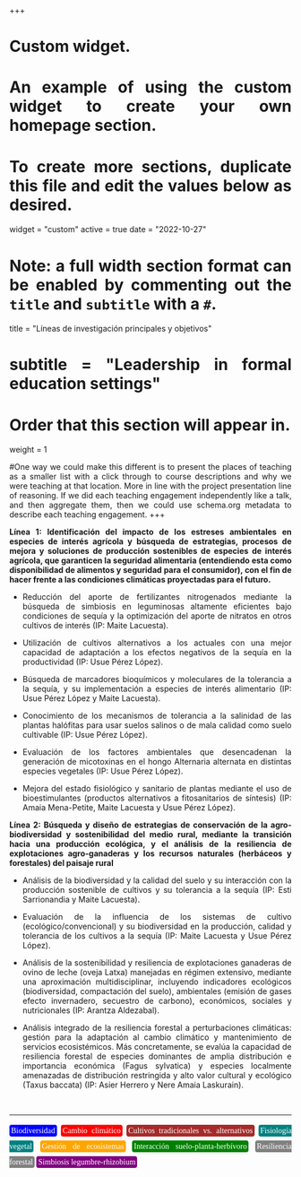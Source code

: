 +++
# Custom widget.
# An example of using the custom widget to create your own homepage section.
# To create more sections, duplicate this file and edit the values below as desired.
widget = "custom"
active = true
date = "2022-10-27"

# Note: a full width section format can be enabled by commenting out the `title` and `subtitle` with a `#`.
title = "Líneas de investigación principales y objetivos"
# subtitle = "Leadership in formal education settings"


# Order that this section will appear in.
weight = 1

#One way we could make this different is to present the places of teaching as a smaller list with a click through to course descriptions and why we were teaching at that location. More in line with the project presentation line of reasoning. If we did each teaching engagement independently like a talk, and then aggregate them, then we could use schema.org metadata to describe each teaching engagement.
+++
<body style="text-align:justify">

**Línea 1:  Identificación del impacto de los estreses ambientales en especies de interés agrícola y búsqueda de estrategias, procesos de mejora y soluciones de producción sostenibles de especies de interés agrícola, que garanticen la seguridad alimentaria (entendiendo esta como disponibilidad de alimentos y seguridad para el consumidor), con el fin de hacer frente a las condiciones climáticas proyectadas para el futuro.**

+ Reducción del aporte de fertilizantes nitrogenados mediante la búsqueda de simbiosis en leguminosas altamente eficientes bajo condiciones de sequía y la optimización del aporte de nitratos en otros cultivos de interés (IP: Maite Lacuesta).

+ Utilización de cultivos alternativos a los actuales con una mejor capacidad de adaptación a los efectos negativos de la sequía en la productividad (IP: Usue Pérez López).

+ Búsqueda de marcadores bioquímicos y moleculares de la tolerancia a la sequía, y su implementación a especies de interés alimentario (IP: Usue Pérez López y Maite Lacuesta).

+ Conocimiento de los mecanismos de tolerancia a la salinidad de las plantas halófitas para usar suelos salinos o de mala calidad como suelo cultivable (IP: Usue Pérez López).

+ Evaluación de los factores ambientales que desencadenan la generación de micotoxinas en el hongo Alternaria alternata en distintas especies vegetales (IP: Usue Pérez López).

+ Mejora del estado fisiológico y sanitario de plantas mediante el uso de bioestimulantes (productos alternativos a fitosanitarios de síntesis) (IP: Amaia Mena-Petite, Maite Lacuesta y Usue Pérez López).


**Línea 2: Búsqueda y diseño de estrategias de conservación de la agro-biodiversidad y sostenibilidad del medio rural, mediante la transición hacia una producción ecológica, y el análisis de la resiliencia de explotaciones agro-ganaderas y los recursos naturales (herbáceos y forestales) del paisaje rural**

+  Análisis de la biodiversidad y la calidad del suelo y su interacción con la producción sostenible de cultivos y su tolerancia a la sequía (IP: Esti Sarrionandia y Maite Lacuesta).

+ Evaluación de la influencia de los sistemas de cultivo (ecológico/convencional) y su biodiversidad en la producción, calidad y tolerancia de los cultivos a la sequía (IP: Maite Lacuesta y Usue Pérez López).

+ Análisis de la sostenibilidad y resiliencia de explotaciones ganaderas de ovino de leche (oveja Latxa) manejadas en régimen extensivo, mediante una aproximación multidisciplinar, incluyendo indicadores ecológicos (biodiversidad, compactación del suelo), ambientales (emisión de gases efecto invernadero, secuestro de carbono), económicos, sociales y nutricionales (IP: Arantza Aldezabal).

+ Análisis integrado de la resiliencia forestal a perturbaciones climáticas: gestión para la adaptación al cambio climático y mantenimiento de servicios ecosistémicos. Más concretamente, se evalúa la capacidad de resiliencia forestal de especies dominantes de amplia distribución e importancia económica (Fagus sylvatica) y especies localmente amenazadas de distribución restringida y alto valor cultural y ecológico (Taxus baccata) (IP: Asier Herrero y Nere Amaia Laskurain).
</body>

<br>

---

<p style = "font-family:'Brush Script MT', cursive; line-height: 200%">
<span style="color:white; border-radius: 4px; padding: 3px; background-color:blue">Biodiversidad</span>
<span style="color:white; border-radius: 4px; padding: 3px; background-color:red">Cambio climático</span>
<span style="color:white; border-radius: 4px; padding: 3px; background-color:brown">Cultivos tradicionales vs. alternativos</span>
<span style="color:white; border-radius: 4px; padding: 3px; background-color:teal">Fisiología vegetal</span>
<span style="color:white; border-radius: 4px; padding: 3px; background-color:orange">Gestión de ecosistemas</span>
<span style="color:white; border-radius: 4px; padding: 3px; background-color:green">Interacción suelo-planta-herbívoro</span>
<span style="color:white; border-radius: 4px; padding: 3px; background-color:gray">Resiliencia forestal</span>
<span style="color:white; border-radius: 4px; padding: 3px; background-color:purple">Simbiosis legumbre-rhizobium</span>

</p>

